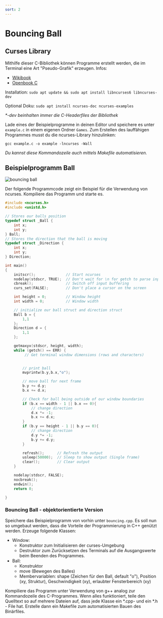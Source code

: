 ```yaml
---
sort: 2
---
```


# Bouncing Ball

## Curses Library

Mithilfe dieser C-Bibliothek können Programme erstellt werden, die im Terminal eine Art "Pseudo-Grafik" erzeugen. Infos:

- [Wikibook](https://de.wikibooks.org/wiki/Ncurses:_Grundlegendes)
- [Openbook C](http://openbook.rheinwerk-verlag.de/linux_unix_programmierung/Kap13-002.htm)

Installation: ```sudo apt update && sudo apt install libncurses6 libncurses-dev``` 

Optional Doku: ```sudo apt install ncurses-doc ncurses-examples```

_*-dev beinhalten immer die C-Headerfiles der Bibliothek_

Lade eines der Beispielprogramme in deinen Editor und speichere es unter ```example.c``` in einem eigenen Ordner ```Games```. Zum Erstellen des lauffähigen Programmes musst du die ncurses-Library hinzulinken:

```gcc example.c -o example -lncurses -Wall```

_Du kannst diese Kommandozeile auch mittels Makefile automatisieren._

## Beispielprogramm Ball

![bouncing ball](img/bouncingball.jpg)

Der folgende Programmcode zeigt ein Beispiel für die Verwendung von ncurses. Kompiliere das Programm und starte es.

```c
#include <ncurses.h>
#include <unistd.h>

// Stores our balls position
typedef struct _Ball {
    int x;
    int y;
} Ball;
// Stores the direction that the ball is moving
typedef struct _Direction {
    int x;
    int y;
} Direction;

int main()
{
    initscr();              // Start ncurses
    nodelay(stdscr, TRUE);  // Don't wait for \n for getch to parse input
    cbreak();               // Switch off input buffering
    curs_set(FALSE);        // Don't place a cursor on the screen

    int height = 0;         // Window height
    int width = 0;          // Window width

    // initialize our ball struct and direction struct
    Ball b = {
        1,1
    };
    Direction d = {
        1,1
    };

    getmaxyx(stdscr, height, width);
    while (getch() == ERR) { 
         // Get terminal window dimensions (rows and characters)
       

        // print ball
        mvprintw(b.y,b.x,"o");

        // move ball for next frame
        b.y += d.y;
        b.x += d.x;

        // Check for ball being outside of our window boundaries
        if (b.x == width - 1 || b.x == 0){
            // change direction
            d.x *= -1;
            b.x += d.x;
        }
        if (b.y == height - 1 || b.y == 0){
            // change direction
            d.y *= -1;
            b.y += d.y;
        }

        refresh();      // Refresh the output
        usleep(50000);  // Sleep to show output (Single frame)
        clear();        // Clear output
    }

    nodelay(stdscr, FALSE);
    nocbreak();
    endwin();
    return 0;

}
```

### Bouncing Ball -  objektorientierte Version

Speichere das Beispielprogramm von vorhin unter ```bouncing.cpp```. Es soll nun so umgebaut werden, dass die Vorteile der Programmierung in C++ genützt werden. Erzeuge folgende Klassen:

- Window: 
    - Konstruktor zum Initialisieren der curses-Umgebung
    - Destruktor zum Zurücksetzen des Terminals auf die Ausgangswerte beim Beenden des Programmes.
- Ball: 
    - Konstruktor 
    - move (Bewegen des Balles)
    - Membervariablen: shape (Zeichen für den Ball, default "o"), Position (xy, Struktur), Geschwindigkeit (xy), erlaubter Fensterbereich (xy)

Kompiliere das Programm unter Verwendung von g++ analog zur Kommandozeile des C-Programmes. Wenn alles funktioniert, teile den Quelltext so auf mehrere Dateien auf, dass jede Klasse ein *.cpp- und ein *.h - File hat. Erstelle dann ein Makefile zum automatisierten Bauen des Binärfiles.









